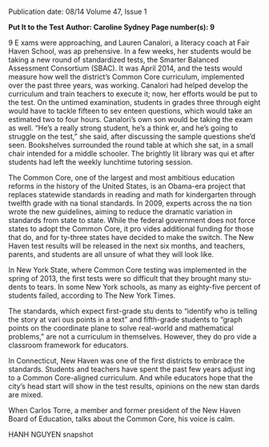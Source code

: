 Publication date: 08/14
Volume 47, Issue 1

**Put It to the Test**
**Author: Caroline Sydney**
**Page number(s): 9**

9
E
xams were approaching, and Lauren Canalori, 
a literacy coach at Fair Haven School, was ap­
prehensive. In a few weeks, her students would 
be taking a new round of standardized tests, 
the Smarter Balanced Assessment Consortium 
(SBAC). It was April 2014, and the tests would 
measure how well the district’s Common Core 
curriculum, implemented over the past three 
years, was working. Canalori had helped develop 
the curriculum and train teachers to execute it; 
now, her efforts would be put to the test. On the 
untimed examination, students in grades three 
through eight would have to tackle fifteen to sev­
enteen questions, which would take an estimated 
two to four hours. Canalori’s own son would be 
taking the exam as well. 
“He’s a really strong student, he’s a think­
er, and he’s going to struggle on the test,” she 
said, after discussing the sample questions she’d 
seen. Bookshelves surrounded the round table 
at which she sat, in a small chair intended for a 
middle schooler. The brightly lit library was qui­
et after students had left the weekly lunchtime 
tutoring session.  

The Common Core, one of the largest and 
most ambitious education reforms in the history 
of the United States, is an Obama-era project that 
replaces statewide standards in reading and math 
for kindergarten through twelfth grade with na­
tional standards. In 2009, experts across the na­
tion wrote the new guidelines, aiming to reduce 
the dramatic variation in standards from state 
to state. While the federal government does not 
force states to adopt the Common Core, it pro­
vides additional funding for those that do, and for­
ty-three states have decided to make the switch. 
The New Haven test results will be released 
in the next six months, and teachers, parents, and 
students are all unsure of what they will look like. 

In New York State, where Common Core testing 
was implemented in the spring of 2013, the first 
tests were so difficult that they brought many stu­
dents to tears. In some New York schools, as many 
as eighty-five percent of students failed, according 
to The New York Times.  

The standards, which expect first-grade stu­
dents to “identify who is telling the story at vari­
ous points in a text” and fifth-grade students to 
“graph points on the coordinate plane to solve 
real-world and mathematical problems,” are not a 
curriculum in themselves. However, they do pro­
vide a classroom framework for educators. 

In Connecticut, New Haven was one of the 
first districts to embrace the standards. Students 
and teachers have spent the past few years adjust­
ing to a Common Core-aligned curriculum. And 
while educators hope that the city’s head start will 
show in the test results, opinions on the new stan­
dards are mixed.

When Carlos Torre, a member and former 
president of the New Haven Board of Education, 
talks about the Common Core, his voice is calm. 

HANH NGUYEN
snapshot